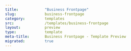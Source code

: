 ```yaml
---
title:            "Business Frontpage"
slug:             business-frontpage
category:         templates
src:              /templates/business-frontpage
layout:           preview
type:             template
meta-title:       Business Frontpage - Template Preview
migrated:         true
---
```


